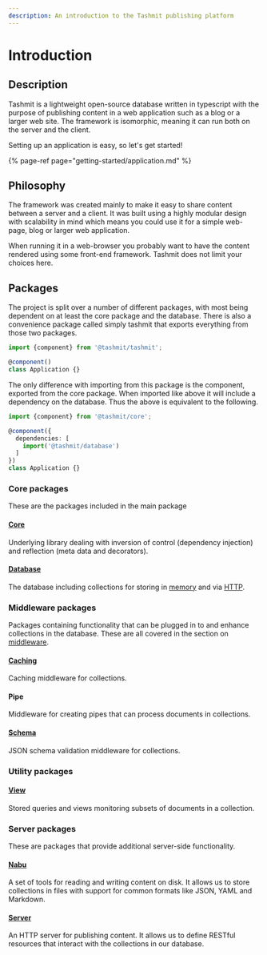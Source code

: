 ```yaml
---
description: An introduction to the Tashmit publishing platform
---
```


# Introduction

## Description

Tashmit is a lightweight open-source database written in typescript with the purpose of publishing content in a web application such as a blog or a larger web site. The framework is isomorphic, meaning it can run both on the server and the client.

Setting up an application is easy, so let's get started!

{% page-ref page="getting-started/application.md" %}

## Philosophy

The framework was created mainly to make it easy to share content between a server and a client. It was built using a highly modular design with scalability in mind which means you could use it for a simple web-page, blog or larger web application.

When running it in a web-browser you probably want to have the content rendered using some front-end framework. Tashmit does not limit your choices here.

## Packages

The project is split over a number of different packages, with most being dependent on at least the core package and the database. There is also a convenience package called simply tashmit that exports everything from those two packages.

```typescript
import {component} from '@tashmit/tashmit';

@component()
class Application {}
```

The only difference with importing from this package is the component, exported from the core package. When imported like above it will include a dependency on the database. Thus the above is equivalent to the following.

```typescript
import {component} from '@tashmit/core';

@component({
  dependencies: [
    import('@tashmit/database')
  ]
})
class Application {}
```

### Core packages

These are the packages included in the main package

#### [Core](tashmit/core/)

Underlying library dealing with inversion of control \(dependency injection\) and reflection \(meta data and decorators\).

#### [Database](tashmit/database/)

The database including collections for storing in [memory](tashmit/database/collections/memory.md) and via [HTTP](tashmit/database/collections/http.md).

### Middleware packages

Packages containing functionality that can be plugged in to and enhance collections in the database. These are all covered in the section on [middleware](tashmit/database/middleware.md).

#### [Caching](tashmit/database/middleware.md#caching)

Caching middleware for collections.

#### Pipe

Middleware for creating pipes that can process documents in collections.

#### [Schema](tashmit/database/middleware.md#validation)

JSON schema validation middleware for collections.

### Utility packages

#### [View](tashmit/views/) <a id="view"></a>

Stored queries and views monitoring subsets of documents in a collection.

### Server packages

These are packages that provide additional server-side functionality.

#### [Nabu](tashmit/nabu/)

A set of tools for reading and writing content on disk. It allows us to store collections in files with support for common formats like JSON, YAML and Markdown.

#### [Server](tashmit/server.md)

An HTTP server for publishing content. It allows us to define RESTful resources that interact with the collections in our database.



